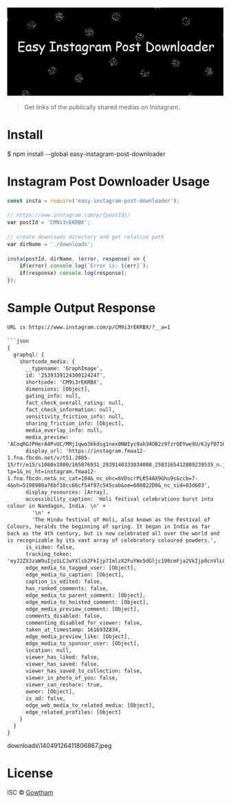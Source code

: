 ![Image of easy-instagram-post-downloder](https://raw.githubusercontent.com/GowthamArputharaj/images/main/easy-instagram-post-downloder.png)

> Get links of the publically shared medias on Instagram.

# Install
$ npm install --global easy-instagram-post-downloader


# Instagram Post Downloader Usage
```javascript
const insta = require('easy-instagram-post-downloader');

// https://www.instagram.com/p/{postId}/
var postId = 'CM9i3rEKRBX';

// create downloads directory and get relative path
var dirName = './downloads';

insta(postId, dirName, (error, response) => { 
    if(error) console.log(`Error is: ${err}`); 
    if(response) console.log(response);
});
```

# Sample Output Response
```
URL is https://www.instagram.com/p/CM9i3rEKRBX/?__a=1

```json
{
  graphql: {
    shortcode_media: {
      __typename: 'GraphImage',
      id: '2539339124300124247',
      shortcode: 'CM9i3rEKRBX',
      dimensions: [Object],
      gating_info: null,
      fact_check_overall_rating: null,
      fact_check_information: null,
      sensitivity_friction_info: null,
      sharing_friction_info: [Object],
      media_overlay_info: null,
      media_preview: 'ACoqRGJPHerA4PvUC/MRj1qwo3kkdsg1nex0NWIyc9ah34OB2z9fzrQEYwe9U/KJyf071HMC1ImYHk8459PSmh+OtVyhJxnAOBSmMA43dPb/AOtV3sVy+RbDbjuPXpgcVb84IoYcYzkd/r781XEixj2PAPbgZ/l+dRSvuTOAV4OD7+lKWot2accm7g8Y70hkXdg46fnWalyx2qy4Lcf0/KoJ5ucdcYyenf1rBU22K1tyxOF3k9/pkHPoex9Afzqlu/3qFm2tu3YJJUADOD0B+n646UxpY8nKvnPOPWtlHuUp22LCbmYspwOeCMDrjA7ZI/TjvSNHJMwwhHY85IUegJ6+nWproneB23gfh6Um4/aOp6H+lPsZJtfMa0cp/eomfL4CnHHHBx3Pcmq7SEjccbmxn2x2Hbrk/pV5WPmPyeq/yrHJwgx/e/rTXYrf7i0JXChBhWGckjn2z7moDet6mnzDaqkcEgk49eaoVZmf/9k=',
      display_url: 'https://instagram.fmaa12-1.fna.fbcdn.net/v/t51.2885-15/fr/e15/s1080x1080/165076931_2939140333034008_2583165412809239535_n.jpg?tp=1&_nc_ht=instagram.fmaa12-1.fna.fbcdn.net&_nc_cat=104&_nc_ohc=6VDscrPLKS4AX9Ghu9s&ccb=7-4&oh=5198980a76bf18cc66cf54f07c545cab&oe=608822D0&_nc_sid=83d603',
      display_resources: [Array],
      accessibility_caption: 'Holi festival celebrations burst into colour in Nandagon, India. \n' +
        '\n' +
        'The Hindu festival of Holi, also known as the Festival of Colours, heralds the beginning of spring. It began in India as far back as the 4th century, but is now celebrated all over the world and is recognizable by its vast array of celebratory coloured powders.',
      is_video: false,
      tracking_token: 'eyJ2ZXJzaW9uIjo1LCJwYXlsb2FkIjp7ImlzX2FuYWx5dGljc190cmFja2VkIjp0cnVlLCJ1dWlkIjoiYmU5NTEwNGU5MzEzNGIyOTk2YTY2YTA3YzY2MGY3MWUyNTM5MzM5MTI0MzAwMTI0MjQ3In0sInNpZ25hdHVyZSI6IiJ9',
      edge_media_to_tagged_user: [Object],
      edge_media_to_caption: [Object],
      caption_is_edited: false,
      has_ranked_comments: false,
      edge_media_to_parent_comment: [Object],
      edge_media_to_hoisted_comment: [Object],
      edge_media_preview_comment: [Object],
      comments_disabled: false,
      commenting_disabled_for_viewer: false,
      taken_at_timestamp: 1616932834,
      edge_media_preview_like: [Object],
      edge_media_to_sponsor_user: [Object],
      location: null,
      viewer_has_liked: false,
      viewer_has_saved: false,
      viewer_has_saved_to_collection: false,
      viewer_in_photo_of_you: false,
      viewer_can_reshare: true,
      owner: [Object],
      is_ad: false,
      edge_web_media_to_related_media: [Object],
      edge_related_profiles: [Object]
    }
  }
}
```

downloads\14049126411806867.jpeg

# License
ISC © [Gowtham](https://github.com/GowthamArputharaj)
